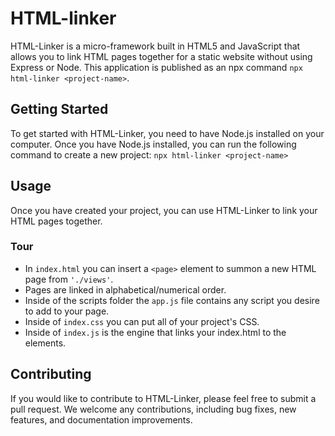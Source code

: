 # HTML-linker

HTML-Linker is a micro-framework built in HTML5 and JavaScript that allows you to link HTML pages together for a static website without using Express or Node. This application is published as an npx command ```npx html-linker <project-name>```.

## Getting Started
To get started with HTML-Linker, you need to have Node.js installed on your computer. Once you have Node.js installed, you can run the following command to create a new project: ```npx html-linker <project-name>```

## Usage
Once you have created your project, you can use HTML-Linker to link your HTML pages together.
### Tour
* In ```index.html``` you can insert a ```<page>``` element to summon a new HTML page from ```'./views'```.
* Pages are linked in alphabetical/numerical order.
* Inside of the scripts folder the ```app.js``` file contains any script you desire to add to your page.
* Inside of ```index.css``` you can put all of your project's CSS.
* Inside of ```index.js``` is the engine that links your index.html to the <page> elements.
## Contributing
If you would like to contribute to HTML-Linker, please feel free to submit a pull request. We welcome any contributions, including bug fixes, new features, and documentation improvements.
